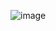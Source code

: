 ![image](https://user-images.githubusercontent.com/37383368/137975195-ba85f7e5-3ebb-4521-b851-1e530ec86635.png)
